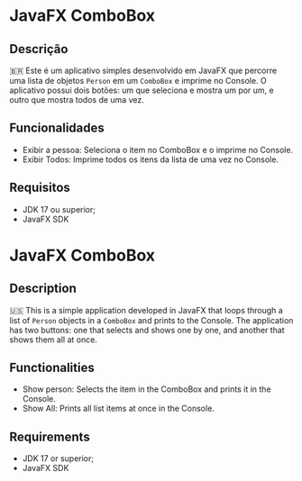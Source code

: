 # JavaFX ComboBox

## Descrição
🇧🇷
Este é um aplicativo simples desenvolvido em JavaFX que percorre uma lista de objetos `Person` em um `ComboBox` e imprime no Console. O aplicativo possui dois botões: um que seleciona e mostra um por um, e outro que mostra todos de uma vez.

## Funcionalidades

- Exibir a pessoa: Seleciona o item no ComboBox e o imprime no Console.
- Exibir Todos: Imprime todos os itens da lista de uma vez no Console.

## Requisitos 

- JDK 17 ou superior;
- JavaFX SDK

# JavaFX ComboBox

## Description
🇺🇸
This is a simple application developed in JavaFX that loops through a list of `Person` objects in a `ComboBox` and prints to the Console. The application has two buttons: one that selects and shows one by one, and another that shows them all at once.

## Functionalities

- Show person: Selects the item in the ComboBox and prints it in the Console.
- Show All: Prints all list items at once in the Console.

## Requirements 

- JDK 17 or superior;
- JavaFX SDK
